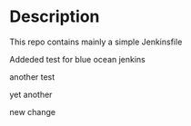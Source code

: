 # Description

This repo contains mainly a simple Jenkinsfile


Addeded test for blue ocean jenkins 

another test

yet another 

new change
